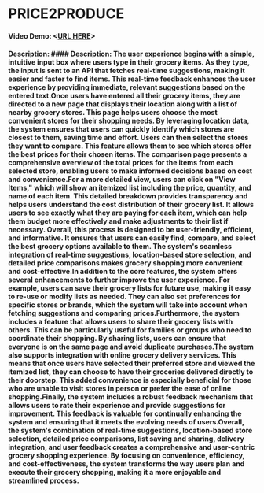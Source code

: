 # PRICE2PRODUCE
#### Video Demo:  <[URL HERE](https://youtu.be/2HR1EmzOlyo)>
#### Description: #### Description: The user experience begins with a simple, intuitive input box where users type in their grocery items. As they type, the input is sent to an API that fetches real-time suggestions, making it easier and faster to find items. This real-time feedback enhances the user experience by providing immediate, relevant suggestions based on the entered text.Once users have entered all their grocery items, they are directed to a new page that displays their location along with a list of nearby grocery stores. This page helps users choose the most convenient stores for their shopping needs. By leveraging location data, the system ensures that users can quickly identify which stores are closest to them, saving time and effort. Users can then select the stores they want to compare. This feature allows them to see which stores offer the best prices for their chosen items. The comparison page presents a comprehensive overview of the total prices for the items from each selected store, enabling users to make informed decisions based on cost and convenience.For a more detailed view, users can click on "View Items," which will show an itemized list including the price, quantity, and name of each item. This detailed breakdown provides transparency and helps users understand the cost distribution of their grocery list. It allows users to see exactly what they are paying for each item, which can help them budget more effectively and make adjustments to their list if necessary. Overall, this process is designed to be user-friendly, efficient, and informative. It ensures that users can easily find, compare, and select the best grocery options available to them. The system's seamless integration of real-time suggestions, location-based store selection, and detailed price comparisons makes grocery shopping more convenient and cost-effective.In addition to the core features, the system offers several enhancements to further improve the user experience. For example, users can save their grocery lists for future use, making it easy to re-use or modify lists as needed. They can also set preferences for specific stores or brands, which the system will take into account when fetching suggestions and comparing prices.Furthermore, the system includes a feature that allows users to share their grocery lists with others. This can be particularly useful for families or groups who need to coordinate their shopping. By sharing lists, users can ensure that everyone is on the same page and avoid duplicate purchases.The system also supports integration with online grocery delivery services. This means that once users have selected their preferred store and viewed the itemized list, they can choose to have their groceries delivered directly to their doorstep. This added convenience is especially beneficial for those who are unable to visit stores in person or prefer the ease of online shopping.Finally, the system includes a robust feedback mechanism that allows users to rate their experience and provide suggestions for improvement. This feedback is valuable for continually enhancing the system and ensuring that it meets the evolving needs of users.Overall, the system's combination of real-time suggestions, location-based store selection, detailed price comparisons, list saving and sharing, delivery integration, and user feedback creates a comprehensive and user-centric grocery shopping experience. By focusing on convenience, efficiency, and cost-effectiveness, the system transforms the way users plan and execute their grocery shopping, making it a more enjoyable and streamlined process.
